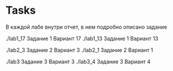 # Tasks

В каждой лабе внутри отчет, в нем подробно описано задание

./lab1_17 Задание 1 Вариант 17
./lab1_13 Задание 1 Вариант 13

./lab2_3 Задание 2 Вариант 3
./lab2_1 Задание 2 Вариант 1

./lab3 Задание 3 Вариант 3
./lab3_4 Задание 3 Вариант 4
